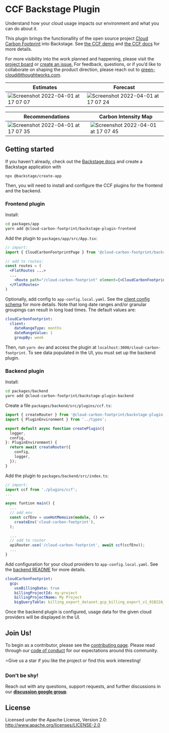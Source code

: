 # CCF Backstage Plugin

Understand how your cloud usage impacts our environment and what you can do about it.

This plugin brings the functionallity of the open source project [Cloud Carbon Footprint](https://www.cloudcarbonfootprint.org/) into Backstage. See [the CCF demo](https://demo.cloudcarbonfootprint.org/) and [the CCF docs](https://www.cloudcarbonfootprint.org/docs/overview) for more details.

For more visibility into the work planned and happening, please visit the [project board](https://github.com/cloud-carbon-footprint/cloud-carbon-footprint/projects/1) or [create an issue.](https://github.com/cloud-carbon-footprint/cloud-carbon-footprint/issues/new/choose)
For feedback, questions, or if you’d like to collaborate on shaping the product direction, please reach out to [green-cloud@thoughtworks.com](mailto:green-cloud@thoughtworks.com).

|Estimates | Forecast |
|---|---|
| ![Screenshot 2022-04-01 at 17 07 07](https://user-images.githubusercontent.com/8904624/161291252-c771f806-8ddf-4121-abf7-429217e64664.png) | ![Screenshot 2022-04-01 at 17 07 24](https://user-images.githubusercontent.com/8904624/161292172-e18d2894-45f1-4231-a353-035d821a9312.png) |

| Recommendations | Carbon Intensity Map |
|---|---|
| ![Screenshot 2022-04-01 at 17 07 35](https://user-images.githubusercontent.com/8904624/161291044-309b7b62-106a-4254-bdd9-5b432cf35232.png) | ![Screenshot 2022-04-01 at 17 07 45](https://user-images.githubusercontent.com/8904624/161291047-1d093d5a-4883-448a-8d08-5180c8d867d7.png) |

## Getting started

If you haven't already, check out the [Backstage docs](https://backstage.io/docs/getting-started/) and create a Backstage application with
```
npx @backstage/create-app
```

Then, you will need to install and configure the CCF plugins for the frontend and the backend.

### Frontend plugin

Install:
```bash
cd packages/app
yarn add @cloud-carbon-footprint/backstage-plugin-frontend
```

Add the plugin to `packages/app/src/App.tsx`:
```jsx
// import:
import { CloudCarbonFootprintPage } from '@cloud-carbon-footprint/backstage-plugin-frontend'

// add to routes:
const routes = (
  <FlatRoutes ...>
  ...
    <Route path="/cloud-carbon-footprint" element={<CloudCarbonFootprintPage />} />
  </FlatRoutes>
)
```

Optionally, add config to `app-config.local.yaml`. See the [client config schema](./plugins/frontend/config.d.ts) for more details. Note that long date ranges and/or granular groupings can result in long load times. The default values are:
```yaml
cloudCarbonFootprint:
  client:
    dateRangeType: months
    dateRangeValue: 1
    groupBy: week
```

Then, run `yarn dev` and access the plugin at `localhost:3000/cloud-carbon-footprint`. To see data populated in the UI, you must set up the backend plugin.

### Backend plugin

Install:
```bash
cd packages/backend
yarn add @cloud-carbon-footprint/backstage-plugin-backend
```

Create a file `packages/backend/src/plugins/ccf.ts`:
```typescript
import { createRouter } from '@cloud-carbon-footprint/backstage-plugin-backend';
import { PluginEnvironment } from '../types';

export default async function createPlugin({
  logger,
  config,
}: PluginEnvironment) {
  return await createRouter({
    config,
    logger,
  });
}
```

Add the plugin to `packages/backend/src/index.ts`:
```typescript
// import:
import ccf from './plugins/ccf';
...

async funtion main() {
  ...
  // add env
  const ccfEnv = useHotMemoize(module, () =>
    createEnv('cloud-carbon-footprint'),
  );

  ...
  // add to router
  apiRouter.use('/cloud-carbon-footprint', await ccf(ccfEnv));
  ...
}
```

Add configuration for your cloud providers to `app-config.local.yaml`. See the [backend README](./plugins/backend/README.md) for more details.
```yaml
cloudCarbonFootprint:
  gcp:
    useBillingData: true
    billingProjectId: my-project
    billingProjectName: My Project
    bigQueryTable: billing_export_dataset.gcp_billing_export_v1_01B22A_05AA4C_87BDAC
```

Once the backend plugin is configured, usage data for the given cloud providers will be displayed in the UI.

## Join Us!

To begin as a contributor, please see the [contributing page](CONTRIBUTING.md).
Please read through our [code of conduct](CODE_OF_CONDUCT.md) for our expectations around this community.

⭐️Give us a star if you like the project or find this work interesting!


### Don’t be shy!
Reach out with any questions, support requests, and further discussions in our **[discussion google group](https://groups.google.com/g/cloud-carbon-footprint)**.


## License

Licensed under the Apache License, Version 2.0: http://www.apache.org/licenses/LICENSE-2.0